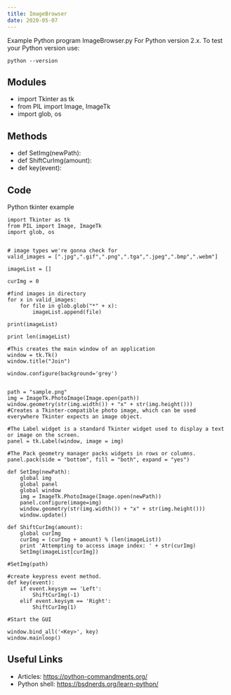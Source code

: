 ```yaml
---
title: ImageBrowser
date: 2020-05-07
---
```

Example Python program ImageBrowser.py
For Python version 2.x.
To test your Python version use:

    python --version

## Modules

* import Tkinter as tk
* from PIL import Image, ImageTk
* import glob, os

## Methods

* def SetImg(newPath):
* def ShiftCurImg(amount):
* def key(event):

## Code

Python tkinter example

    
    import Tkinter as tk
    from PIL import Image, ImageTk
    import glob, os
    
    
    # image types we're gonna check for
    valid_images = [".jpg",".gif",".png",".tga",".jpeg",".bmp",".webm"]
    
    imageList = []
    
    curImg = 0
    
    #find images in directory
    for x in valid_images:
        for file in glob.glob("*" + x):
            imageList.append(file)
    
    print(imageList)
    
    print len(imageList)
    
    #This creates the main window of an application
    window = tk.Tk()
    window.title("Join")
    
    window.configure(background='grey')
    
    
    path = "sample.png"
    img = ImageTk.PhotoImage(Image.open(path))
    window.geometry(str(img.width()) + "x" + str(img.height()))
    #Creates a Tkinter-compatible photo image, which can be used everywhere Tkinter expects an image object.
    
    #The Label widget is a standard Tkinter widget used to display a text or image on the screen.
    panel = tk.Label(window, image = img)
    
    #The Pack geometry manager packs widgets in rows or columns.
    panel.pack(side = "bottom", fill = "both", expand = "yes")
    
    def SetImg(newPath):
        global img
        global panel
        global window
        img = ImageTk.PhotoImage(Image.open(newPath))
        panel.configure(image=img)
        window.geometry(str(img.width()) + "x" + str(img.height()))
        window.update()
    
    def ShiftCurImg(amount):
        global curImg
        curImg = (curImg + amount) % (len(imageList))
        print 'Attempting to access image index: ' + str(curImg)
        SetImg(imageList[curImg])
    
    #SetImg(path)
    
    #create keypress event method.
    def key(event):
        if event.keysym == 'Left':
            ShiftCurImg(-1)
        elif event.keysym == 'Right':
            ShiftCurImg(1)
    
    #Start the GUI
    
    window.bind_all('<Key>', key)
    window.mainloop()

## Useful Links

- Articles: https://python-commandments.org/
- Python shell: https://bsdnerds.org/learn-python/
